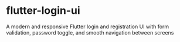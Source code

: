 # flutter-login-ui
A modern and responsive Flutter login and registration UI with form validation, password toggle, and smooth navigation between screens
